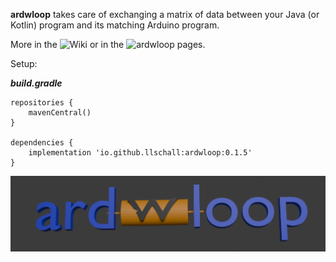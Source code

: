 
**ardwloop** takes care of exchanging a matrix of data between your Java (or Kotlin) program and its matching Arduino
program.

More in the ![Wiki](https://github.com/llschall/ardwloop/wiki) or in the ![ardwloop pages](https://llschall.github.io/ardwloop).

Setup:

***build.gradle***

```
repositories {
    mavenCentral()
}

dependencies {
    implementation 'io.github.llschall:ardwloop:0.1.5'
}
```

![](https://github.com/llschall/ardwloop/blob/main/ardwloop.png)
